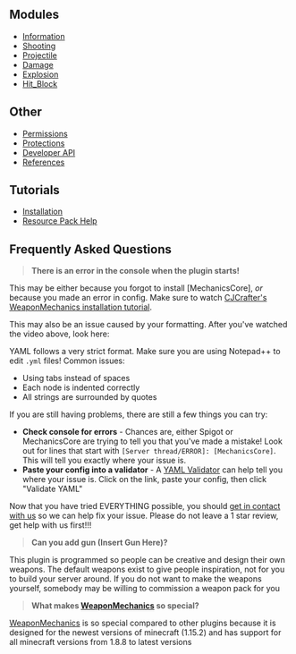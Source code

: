 ## Modules
  * [Information]()
  * [Shooting]()
  * [Projectile]()
  * [Damage]()
  * [Explosion]()
  * [Hit_Block]()
  
## Other
  * [Permissions]()
  * [Protections]()
  * [Developer API]()
  * [References]()
  
## Tutorials
  * [Installation]()
  * [Resource Pack Help]()

## Frequently Asked Questions
> **There is an error in the console when the plugin starts!**

This may be either because you forgot to install [MechanicsCore], *or* because you made an error in config. 
Make sure to watch [CJCrafter's WeaponMechanics installation tutorial](youtube).

This may also be an issue caused by your formatting. After you've watched the
video above, look here:

YAML follows a very strict format. Make sure you are using Notepad++ to edit `.yml`
files! Common issues:
  * Using tabs instead of spaces
  * Each node is indented correctly
  * All strings are surrounded by quotes
  
If you are still having problems, there are still a few things you can try:
  * **Check console for errors** - Chances are, either Spigot or MechanicsCore 
  are trying to tell you that you've made a mistake! Look out for lines that 
  start with `[Server thread/ERROR]: [MechanicsCore]`. This will tell you 
  exactly where your issue is.
  * **Paste your config into a validator** - A [YAML Validator]() can help tell
  you where your issue is. Click on the link, paste your config, then click
  "Validate YAML"
  
Now that you have tried EVERYTHING possible, you should [get in contact with us]()
so we can help fix your issue. Please do not leave a 1 star review, get help with us
first!!!
  
> **Can you add gun (Insert Gun Here)?**

This plugin is programmed so people can be creative and design their own weapons.
The default weapons exist to give people inspiration, not for you to build your server around.
If you do not want to make the weapons yourself, somebody may be willing to commission a weapon pack for you

> **What makes [WeaponMechanics] so special?**  

[WeaponMechanics] is so special compared to other plugins because it is designed
for the newest versions of minecraft (1.15.2) and has support for all minecraft
versions from 1.8.8 to latest versions



[WeaponMechanics]: Todo
[WeaponMechanicsPlus]: Todo